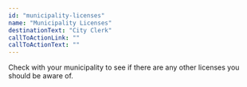 ```yaml
---
id: "municipality-licenses"
name: "Municipality Licenses"
destinationText: "City Clerk"
callToActionLink: ""
callToActionText: ""
---
```


Check with your municipality to see if there are any other licenses you should be aware of.
